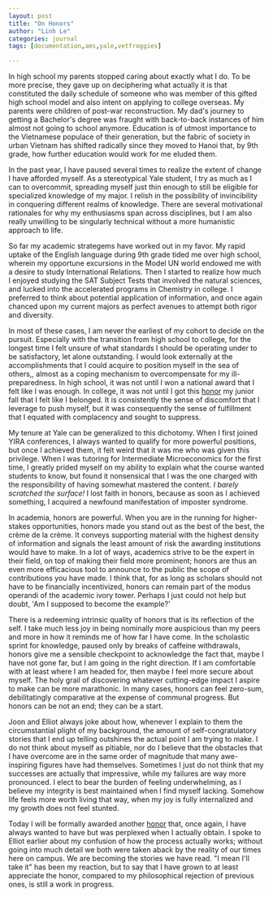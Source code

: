 ```yaml
---
layout: post
title: "On Honors"
author: "Linh Le"
categories: journal
tags: [documentation,ams,yale,vetfroggies]

---
```


In high school my parents stopped caring about exactly what I do. To be more precise, they gave up on deciphering what actually it is that constituted the daily schedule of someone who was member of this gifted high school model and also intent on applying to college overseas. My parents were children of post-war reconstruction. My dad's journey to getting a Bachelor's degree was fraught with back-to-back instances of him almost not going to school anymore. Education is of utmost importance to the Vietnamese populace of their generation, but the fabric of society in urban Vietnam has shifted radically since they moved to Hanoi that, by 9th grade, how further education would work for me eluded them.

In the past year, I have paused several times to realize the extent of change I have afforded myself. As a stereotypical Yale student, I try as much as I can to overcommit, spreading myself just thin enough to still be eligible for specialized knowledge of my major. I relish in the possibility of invincibility in conquering different realms of knowledge. There are several motivational rationales for why my enthusiasms span across disciplines, but I am also really unwilling to be singularly technical without a more humanistic approach to life.

So far my academic strategems have worked out in my favor. My rapid uptake of the English language during 9th grade tided me over high school, wherein my opportune excursions in the Model UN world endowed me with a desire to study International Relations. Then I started to realize how much I enjoyed studying the SAT Subject Tests that involved the natural sciences, and lucked into the accelerated programs in Chemistry in college. I preferred to think about potential application of information, and once again chanced upon my current majors as perfect avenues to attempt both rigor and diversity.

In most of these cases, I am never the earliest of my cohort to decide on the pursuit. Especially with the transition from high school to college, for the longest time I felt unsure of what standards I should be operating under to be satisfactory, let alone outstanding. I would look externally at the accomplishments that I could acquire to position myself in the sea of others,, almost as a coping mechanism to overcompensate for my ill-preparedness. In high school, it was not until I won a national award that I felt like I was enough. In college, it was not until I got this [honor](https://seas.yale.edu/news-events/news/tau-beta-pi-welcomes-its-newest-inductees) my junior fall that I felt like I belonged. It is consistently the sense of discomfort that I leverage to push myself, but it was consequently the sense of fulfillment that I equated with complacency and sought to suppress.

My tenure at Yale can be generalized to this dichotomy. When I first joined YIRA conferences, I always wanted to qualify for more powerful positions, but once I achieved them, it felt weird that it was me who was given this privilege. When I was tutoring for Intermediate Microeconomics for the first time, I greatly prided myself on my ability to explain what the course wanted students to know, but found it nonsensical that I was the one charged with the responsibility of having somewhat mastered the content. <em>I barely scratched the surface!</em> I lost faith in honors, because as soon as I achieved something, I acquired a newfound manifestation of imposter syndrome.

In academia, honors are powerful. When you are in the running for higher-stakes opportunities, honors made you stand out as the best of the best, the crème de la crème. It conveys supporting material with the highest density of information and signals the least amount of risk the awarding institutions would have to make. In a lot of ways, academics strive to be the expert in their field, on top of making their field more prominent; honors are thus an even more efficacious tool to announce to the public the scope of contributions you have made. I think that, for as long as scholars should not have to be financially incentivized, honors can remain part of the modus operandi of the academic ivory tower. Perhaps I just could not help but doubt, 'Am I supposed to become the example?'

There is a redeeming intrinsic quality of honors that is its reflection of the self. I take much less joy in being nominally more auspicious than my peers and more in how it reminds me of how far I have come. In the scholastic sprint for knowledge, paused only by breaks of caffeine withdrawals, honors give me a sensible checkpoint to acknowledge the fact that, maybe I have not gone far, but I am going in the right direction. If I am comfortable with at least where I am headed for, then maybe I feel more secure about myself. The holy grail of discovering whatever cutting-edge impact I aspire to make can be more marathonic. In many cases, honors can feel zero-sum, debilitatingly comparative at the expense of communal progress. But honors can be not an end; they can be a start.

Joon and Elliot always joke about how, whenever I explain to them the circumstantial plight of my background, the amount of self-congratulatory stories that I end up telling outshines the actual point I am trying to make. I do not think about myself as pitiable, nor do I believe that the obstacles that I have overcome are in the same order of magnitude that many awe-inspiring figures have had themselves. Sometimes I just do not think that my successes are actually that impressive, while my failures are way more pronounced. I elect to bear the burden of feeling underwhelming, as I believe my integrity is best maintained when I find myself lacking. Somehow life feels more worth living that way, when my joy is fully internalized and my growth does not feel stunted.

Today I will be formally awarded another [honor](https://pbk.yalecollege.yale.edu/members/senior-inductees) that, once again, I have always wanted to have but was perplexed when I actually obtain. I spoke to Elliot earlier about my confusion of how the process actually works; without going into much detail we both were taken aback by the reality of our times here on campus. We are becoming the stories we have read. "I mean I'll take it" has been my reaction, but to say that I have grown to at least appreciate the honor, compared to my philosophical rejection of previous ones, is still a work in progress.